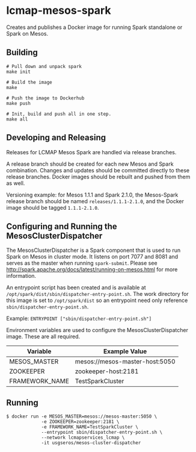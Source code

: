 # lcmap-mesos-spark
Creates and publishes a Docker image for running Spark standalone or Spark on Mesos.


## Building
```
# Pull down and unpack spark
make init

# Build the image
make

# Push the image to Dockerhub
make push

# Init, build and push all in one step.
make all
```

## Developing and Releasing
Releases for LCMAP Mesos Spark are handled via release branches.  

A release branch should be created for each new Mesos and Spark combination.  Changes and updates should be committed directly to these release branches. Docker images should be rebuilt and pushed from them as well.

Versioning example: for Mesos 1.1.1 and Spark 2.1.0, the Mesos-Spark
release branch should be named ```releases/1.1.1-2.1.0```, and the Docker image should be tagged ```1.1.1-2.1.0```.

## Configuring and Running the MesosClusterDispatcher
The MesosClusterDispatcher is a Spark component that is used to run Spark on Mesos in cluster mode.  It listens on port 7077 and 8081 and serves as the master when running ```spark-submit```.  Please see http://spark.apache.org/docs/latest/running-on-mesos.html for more information.

An entrypoint script has been created and is available at ```/opt/spark/dist/sbin/dispatcher-entry-point.sh```.  The work directory for this image is set to ```/opt/spark/dist``` so an entrypoint need only reference ```sbin/dispatcher-entry-point.sh```.

Example:
```ENTRYPOINT ["sbin/dispatcher-entry-point.sh"]```

Environment variables are used to configure the MesosClusterDispatcher image. These are all required.

| Variable        | Example Value  |
| ------------- | ------------- |
| MESOS_MASTER   | mesos://mesos-master-host:5050 |
| ZOOKEEPER      | zookeeper-host:2181 |
| FRAMEWORK_NAME | TestSparkCluster |

## Running
```
$ docker run -e MESOS_MASTER=mesos://mesos-master:5050 \
             -e ZOOKEEPER=zookeeper:2181 \
             -e FRAMEWORK_NAME=TestSparkCluster \
             --entrypoint sbin/dispatcher-entry-point.sh \
             --network lcmapservices_lcmap \
             -it usgseros/mesos-cluster-dispatcher
```
